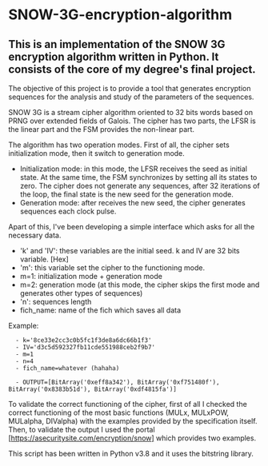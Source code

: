 # SNOW-3G-encryption-algorithm

## This is an implementation of the SNOW 3G encryption algorithm written in Python. It consists of the core of my degree's final project.

The objective of this project is to provide a tool that generates encryption sequences for the analysis and study of the parameters of the sequences.

SNOW 3G is a stream cipher algorithm oriented to 32 bits words based on PRNG over extended fields of Galois. The cipher has two parts, the LFSR is the linear part and the FSM provides the non-linear part.

The algorithm has two operation modes. First of all, the cipher sets initialization mode, then it switch to generation mode.
  - Initialization mode: in this mode, the LFSR receives the seed as initial state. At the same time, the FSM synchronizes by setting all its states to zero. The cipher does not generate any sequences, after 32 iterations of the loop, the final state is the new seed for the generation mode.
  - Generation mode: after receives the new seed, the cipher generates sequences each clock pulse.

Apart of this, I've been developing a simple interface which asks for all the necessary data.
 - 'k' and 'IV': these variables are the initial seed. k and IV are 32 bits variable. [Hex]
 - 'm': this variable set the cipher to the functioning mode.
  - m=1: initialization mode + generation mode
  - m=2: generation mode (at this mode, the cipher skips the first mode and generates other types of sequences)
 - 'n': sequences length
 - fich_name: name of the fich which saves all data
 
Example:
```
  - k='8ce33e2cc3c0b5fc1f3de8a6dc66b1f3'
  - IV='d3c5d592327fb11cde551988ceb2f9b7'
  - m=1
  - n=4
  - fich_name=whatever (hahaha)
  
  - OUTPUT=[BitArray('0xeff8a342'), BitArray('0xf751480f'), BitArray('0x8383b51d'), BitArray('0xdf4815fa')]
```

To validate the correct functioning of the cipher, first of all I checked the correct functioning of the most basic functions (MULx, MULxPOW, MULalpha, DIValpha) with the examples provided by the specification itself. Then, to validate the output I used the portal [https://asecuritysite.com/encryption/snow] which provides two examples.

This script has been written in Python v3.8 and it uses the bitstring library.
